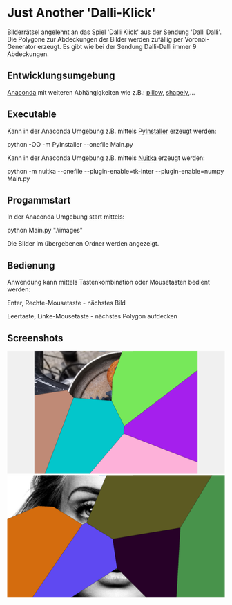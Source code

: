 # Just Another 'Dalli-Klick'
Bilderrätsel angelehnt an das Spiel 'Dalli Klick' aus der Sendung 'Dalli Dalli'. Die Polygone zur Abdeckungen der Bilder werden zufällig per Voronoi-Generator erzeugt. Es gibt wie bei der Sendung Dalli-Dalli immer 9 Abdeckungen. 

## Entwicklungsumgebung

[Anaconda](https://www.anaconda.com/products/individual)
mit weiteren Abhängigkeiten wie z.B.:
[pillow](https://anaconda.org/conda-forge/pillow),
[shapely](https://anaconda.org/conda-forge/shapely),...

## Executable

Kann in der Anaconda Umgebung z.B. mittels [PyInstaller](https://github.com/pyinstaller/pyinstaller) erzeugt werden:

python -OO -m PyInstaller --onefile Main.py

Kann in der Anaconda Umgebung z.B. mittels  [Nuitka](https://nuitka.net/doc/user-manual.html)  erzeugt werden:

python -m nuitka --onefile --plugin-enable=tk-inter --plugin-enable=numpy Main.py

## Progammstart

In der Anaconda Umgebung start mittels:

python Main.py ".\images"

Die Bilder im übergebenen Ordner werden angezeigt. 

## Bedienung
Anwendung kann mittels Tastenkombination oder Mousetasten bedient werden:

Enter, Rechte-Mousetaste    - nächstes Bild

Leertaste, Linke-Mousetaste - nächstes Polygon aufdecken

## Screenshots

![Bild teilweise aufgedeckt](./screenshot.png "Screenshot")
![Bild teilweise aufgedeckt](./screenshot2.png "Screenshot2")
